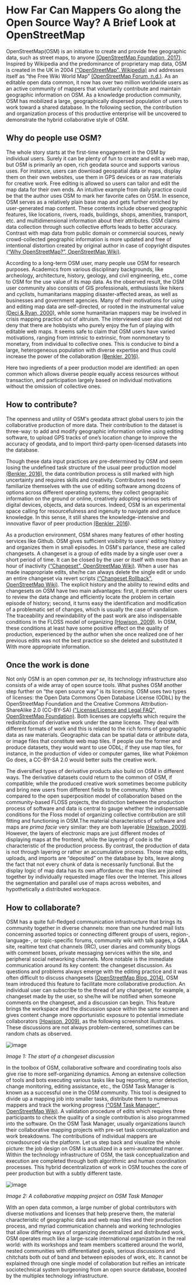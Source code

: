 # How Far Can Mappers Go along the Open Source Way? A Brief Look at OpenStreetMap

OpenStreetMap(OSM) is an initiative to create and provide free geographic data, such as street maps, to anyone [(OpenStreetMap Foundation, 2017)][2]. Inspired by Wikipedia and the predominance of proprietary map data, OSM is created in the UK in 2004 [(“OpenStreetMap”, Wikipedia)][3] and addresses itself as “the Free Wiki World Map” [(OpenStreetMap Forum, n.d.)][4]. As an editable open data common, it now has over two million worldwide users as an active community of mappers that voluntarily contribute and maintain geographic information on OSM. As a knowledge production community, OSM has mobilized a large, geographically dispersed population of users to work toward a shared database. In the following section, the contribution and organization process of this productive enterprise will be uncovered to demonstrate the hybrid collaborative style of OSM.
##	Why do people use OSM?
The whole story starts at the first-time engagement in the OSM by individual users. Surely it can be plenty of fun to create and edit a web map, but OSM is primarily an open, rich geodata source and supports various uses. For instance, users can download geospatial data or maps, display them on their own websites, use them in GPS devices or as raw materials for creative work.  Free editing is allowed so users can tailor and edit the map data for their own ends. An intuitive example from daily practice could be that the author uses OSM to mark her favorite cafes on OSM. In essence, OSM serves as a relatively plain base map and gets further enriched by user-generated map content. These contents include observed geographic features, like locations, rivers, roads, buildings, shops, amenities, transport, etc. and multidimensional information about their attributes. OSM claims data collection through such collective efforts leads to better accuracy. Contrast with map data from public domain or commercial sources, newly crowd-collected geographic information is more updated and free of intentional distortion created by original author in case of copyright disputes [(“Why OpenStreetMap?”, OpenStreetMap Wiki)][5].

According to a long-term OSM user, many people use OSM for research purposes. Academics from various disciplinary backgrounds, like archeology, architecture, history, geology, and civil engineering, etc., come to OSM for the use value of its map data. As the observed result, the OSM user community also consists of GIS professionals, enthusiasts like hikers and cyclists, humanitarians mapping disaster-affected areas, as well as businesses and government agencies. Many of their motivations for using and editing map data are self-directed, or rooted in the instrumental value [(Deci & Ryan, 2000)][6], while some humanitarian mappers may be involved in crisis mapping practice out of altruism. The interviewed user also did not deny that there are hobbyists who purely enjoy the fun of playing with editable web maps.  It seems safe to claim that OSM users have varied motivations, ranging from intrinsic to extrinsic, from nonmonetary to monetary, from individual to collective ones. This is conducive to bind a large, heterogeneous population with diverse expertise and thus could increase the power of the collaboration [(Benkler, 2016)][1].

Here two ingredients of a peer production model are identified: an open common which allows diverse people equally access resources without transaction, and participation largely based on individual motivations without the omission of collective ones.

##	How to contribute?
The openness and utility of OSM's geodata attract global users to join the collaborative production of more data. Their contribution to the dataset is three-way: to add and modify geographic information online using editing software, to upload GPS tracks of one’s location change to improve the accuracy of geodata, and to import third-party open-licensed datasets into the database.

Though these data input practices are pre-determined by OSM and seem losing the undefined task structure of the usual peer production model [(Benkler, 2016)][1], the data contribution process is still marked with high uncertainty and requires skills and creativity. Contributors need to familiarize themselves with the use of editing software among dozens of options across different operating systems; they collect geographic information on the ground or online, creatively adopting various sets of digital devices, objects, and data sources. Indeed, OSM is an experimental space calling for resourcefulness and ingenuity to navigate and produce knowledge. In this sense, it still shares the knowledge-intensive and innovative flavor of peer production [(Benkler, 2016][1]).

As a production environment, OSM shares many features of other hosting services like Github. OSM gives sufficient visibility to users' editing history and organizes them in small episodes. In OSM's parlance, these are called changesets. A changeset is a group of edits made by a single user over a short period of time. It can be closed by the user or itself with more than an hour of inactivity [(“Changeset”, OpenStreetMap Wiki)][7]. When a user has made inappropriate edits, she/he can always delete the single edit or undo an entire changeset via revert scripts [(“Changeset Rollback”, OpenStreetMap Wiki)][8]. The explicit history and the ability to rewind edits and changesets on OSM have two main advantages: first, it permits other users to review the data change and efficiently locate the problem in certain episode of history; second, it turns easy the identification and modification of a problematic set of changes, which is usually the case of vandalism. The traceability and rewindability of the past work are also indispensable conditions in the FLOSS model of organizing [(Howison, 2009)][9]. In OSM, these conditions at least have some positive effect on the quality of production, experienced by the author when she once realized one of her previous edits was not the best practice so she deleted and substituted it With more appropriate information.

##	Once the work is done
Not only OSM is an open common *per se*, its technology infrastructure also consists of a wide array of open source tools. What pushes OSM another step further on “the open source way” is its licensing. OSM uses two types of licenses: the Open Data Commons Open Database License (ODbL) by the OpenStreetMap Foundation and the Creative Commons Attribution-ShareAlike 2.0 (CC-BY-SA) [("License/Licence and Legal FAQ", OpenStreetMap Foundation)][10]. Both licenses are copylefts which require the redistribution of derivative work under the same license. They deal with different formats of work and this is related to the rich forms of geographic data as raw materials. Geographic data can be spatial data or attribute data, or image files that constitute web map tiles. If people use the former and produce datasets, they would want to use ODbL; if they use map tiles, for instance, in the production of video or computer games, like what Pokémon Go does, a CC-BY-SA 2.0 would better suits the creative work.

The diversified types of derivative products also build on OSM in different ways. The derivative datasets could return to the common of OSM, if compatible; while the produced creative work sometimes become publicity and bring new users from different fields to the community. When compared to the open superposition model of collaboration based on the community-based FLOSS projects, the distinction between the production process of software and data is central to gauge whether the indispensable conditions for the Floss model of organizing collective contribution are still fitting and functioning in OSM.The material characteristics of software and maps are *prima facie* very similar: they are both layerable [(Howison, 2009)][9]. However, the layers of electronic maps are just different modes of displaying maps at the frontend, while the layering of code is the characteristic of the production process. By contrast, the production of data is not through layering or rather an accumulative process. Those map edits, uploads, and imports are “deposited” on the database by bits, leave along the fact that not every chunk of data is necessarily functional. But the display logic of map data has its own affordance: the map tiles are joined together by individually requested image files over the Internet. This allows the segmentation and parallel use of maps across websites, and hypothetically a distributed workspace.
##	How to collaborate?
OSM has a quite full-fledged communication infrastructure that brings its community together in diverse channels: more than one hundred mail lists concerning assorted topics or connecting different groups of users, region-, language-, or topic-specific forums, community wiki with talk pages, a Q&A site, realtime text chat channels (IRC), user diaries and community blogs with comment boxes, private messaging services within the site, and peripheral social networking channels. More notable is the immediate communication around its key content: the changeset discussion. As questions and problems always emerge with the editing practice and it was often difficult to discuss changesets [(OpenStreetMap Blog, 2014)][11], OSM team introduced this feature to facilitate more collaborative production. An individual user can subscribe to the thread of any changeset, for example, a changeset made by the user, so she/he will be notified when someone comments on the changeset, and a discussion can begin. This feature brings the workspace and the discussion space within the same screen and gives content change more opportunistic exposure to potential immediate collaborators [(Howison, 2009)][9], as the following screenshot illustrates. These discussions are not always problem-centered, sometimes can be random chats as observed.

![image](https://github.com/caifand/peer_production_course/blob/master/class_scratch_space/AdaptationPaperImages_Fan_8Apr2018/AttachedImage1_Fan_8Apr2018.jpg)

_Image 1: The start of a changeset discussion_

In the toolbox of OSM, collaborative software and coordinating tools also give rise to more self-organizing dynamics. Among an extensive collection of tools and bots executing various tasks like bug reporting, error detection, change monitoring, editing assistance, etc., the OSM Task Manager is known as a successful one in the OSM community. This tool is designed to divide up a mapping job into smaller tasks, distribute them to numerous mappers and track the working progress [(“OSM Task Manager”, OpenStreetMap Wiki)][12]. A validation procedure of edits which requires three participants to check the quality of a single contribution is also programmed into the software. On the OSM Task Manager, usually organizations launch their collaborative mapping projects with pre-set task conceptualization and work breakdowns. The contributions of individual mappers are crowdsourced via the platform. Let us step back and visualize the whole picture: the job design on OSM is actualized in a semi-automated manner. Within the technology infrastructure of OSM, the task conceptualization and execution are completed through both algorithmic and human coordination processes. This hybrid decentralization of work in OSM touches the core of peer production but with a subtly different taste.

 ![image](https://github.com/caifand/peer_production_course/blob/master/class_scratch_space/AdaptationPaperImages_Fan_8Apr2018/AttachedImage2_Fan_8Apr2018.png)

*Image 2: A collaborative mapping project on OSM Task Manager*

With an open data common, a large number of global contributors with diverse motivations and licenses that help preserve them, the material characteristic of geographic data and web map tiles and their production process, and myriad communication channels and working technologies that allow differing ways of organizing decentralized and distributed work, OSM operates much like a large-scale international organization in the real world: with its workshops and team members scattered around the world, nested communities with differentiated goals, serious discussions and chitchats both out of band and between episodes of work, etc. It cannot be explained through one single model of collaboration but reifies an intricate sociotechnical system burgeoning from an open source database, boosted by the multiplex technology infrastructure.

[1]:http://www.benkler.org/Peer%20production%20and%20cooperation%2009.pdf
[2]:https://wiki.osmfoundation.org/wiki/Main_Page
[3]:https://en.wikipedia.org/wiki/OpenStreetMap
[4]:https://forum.openstreetmap.org/
[5]:https://wiki.openstreetmap.org/wiki/Why_OpenStreetMap%3F
[6]:https://www-sciencedirect-com.ezproxy.lib.utexas.edu/science/article/pii/S0361476X99910202?via%3Dihub
[7]:https://wiki.openstreetmap.org/wiki/Changeset
[8]:https://wiki.openstreetmap.org/wiki/Change_rollback
[9]:http://james.howison.name/pubs/HowisonDissertationFinalCD.pdf
[10]:https://wiki.osmfoundation.org/wiki/Licence/Licence_and_Legal_FAQ
[11]:https://blog.openstreetmap.org/2014/11/02/introducing-changeset-discussions/
[12]:https://wiki.openstreetmap.org/wiki/OSM_Tasking_Manager
